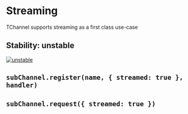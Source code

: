 # Streaming

TChannel supports streaming as a first class use-case

## Stability: unstable

[![unstable](http://badges.github.io/stability-badges/dist/unstable.svg)](http://github.com/badges/stability-badges)

## `subChannel.register(name, { streamed: true }, handler)`

## `subChannel.request({ streamed: true })`
